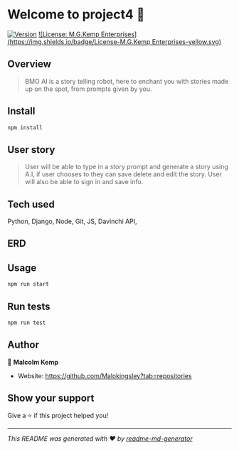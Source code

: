 # Welcome to project4 👋
[![Version](https://img.shields.io/npm/v/project4.svg)](https://www.npmjs.com/package/project4)
[![License: M.G.Kemp Enterprises](https://img.shields.io/badge/License-M.G.Kemp Enterprises-yellow.svg)](#)

## Overview 

> BMO AI is a story telling robot, here to enchant you with stories made up on the spot, from prompts given by you.

## Install

```sh
npm install
```

## User story 

> User will be able to  type in a story prompt and generate a story using A.I, if user chooses to they can save delete and edit the story. User will also be able to sign in and save info.

## Tech used

Python,
Django,
Node,
Git,
JS,
Davinchi API, 

## ERD 






## Usage

```sh
npm run start
```

## Run tests

```sh
npm run test
```

## Author

👤 **Malcolm Kemp**

* Website: https://github.com/Malokingsley?tab=repositories

## Show your support

Give a ⭐️ if this project helped you!


***
_This README was generated with ❤️ by [readme-md-generator](https://github.com/kefranabg/readme-md-generator)_